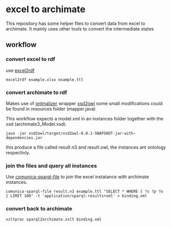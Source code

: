 # excel to archimate

This repository has some helper files to convert data from excel to archimate.
It mainly uses other tools to convert the intermediate states


## workflow

### convert excel to rdf
use [excel2rdf](https://github.com/edmondchuc/excel2rdf)

```
excel2rdf example.xlsx example.ttl
```
 
### convert archimate to rdf
Makes use of [ontmalizer](https://github.com/btotr/ontmalizer) wrapper [xsd2owl](https://github.com/mudrod/xsd2owl) 
some small modifications could be found in resources folder (mapper.java)

This workflow expects a model.xml in an instances folder together with the xsd (archimate3_Model.xsd). 

```
java -jar xsd2owl/target/xsd2owl-0.0.1-SNAPSHOT-jar-with-dependencies.jar
```
this produce a file called result.n3 and result.owl, the instances ant ontology respectivly.

### join the files and query all instances
Use [comunica-sparql-file](https://comunica.dev/docs/query/getting_started/query_cli_file/) to join the excel instatance with archimate instances. 

```
comunica-sparql-file result.n3 example.ttl "SELECT * WHERE { ?s ?p ?o } LIMIT 100" -t 'application/sparql-results+xml' > binding.xml
```
 
### convert back to archimate
```
xsltproc sparql2archimate.xslt binding.xml
```


